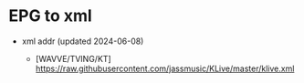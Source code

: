 # EPG to xml

* xml addr (updated 2024-06-08)

  - [WAVVE/TVING/KT]
    https://raw.githubusercontent.com/jassmusic/KLive/master/klive.xml

